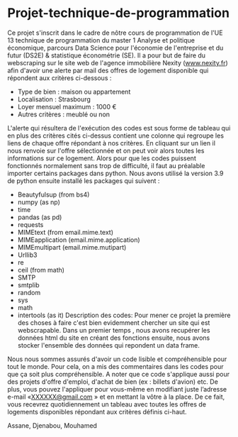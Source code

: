 # Projet-technique-de-programmation

Ce projet s'inscrit dans le cadre de nôtre cours de programmation de l'UE 13 technique de programmation du master 1 Analyse et politique économique, parcours Data Science pour l'économie de l'entreprise et du futur (DS2E) & statistique économétrie (SE).
Il a pour but de faire du webscraping sur le site web de l'agence immobilière Nexity (www.nexity.fr) afin d'avoir une alerte par mail des offres de logement disponible qui répondent aux critères ci-dessous :

- Type de bien : maison ou appartement
- Localisation : Strasbourg
- Loyer mensuel maximum : 1000 €
- Autres critères : meublé ou non 

L'alerte qui résultera de l'exécution des codes est sous forme de tableau qui en plus des critères cités ci-dessus contient une colonne qui regroupe les liens de chaque offre répondant à nos critères. En cliquant sur un lien il nous renvoie sur l'offre sélectionnée et on peut voir alors toutes les informations sur ce logement.
Alors pour que les codes puissent fonctionnés normalement sans trop de difficulté, il faut au préalable importer certains packages dans python. Nous avons utilisé la version 3.9 de python ensuite installé les packages qui suivent :

- Beautyfulsup (from bs4)
- numpy (as np)
- time
- pandas (as pd)
- requests
- MIMEtext (from email.mime.text)
- MIMEapplication (email.mime.application)
- MIMEmultipart (email.mime.mutipart)
- Urllib3
- re
- ceil (from math)
- SMTP
- smtplib
- random
- sys
- math
- intertools (as it)
Description des codes:
Pour mener ce projet la première des choses à faire c'est bien evidemment chercher un site qui est webscrapable.
Dans un premier temps , nous avons recupérer les données html du site en créant des fonctions ensuite, nous avons stocker l'ensemble des données qui repondent un data frame.


Nous nous sommes assurés d'avoir un code lisible et compréhensible pour tout le monde. Pour cela, on a mis des commentaires dans les codes pour que ça soit plus compréhensible.
A noter que ce code s'applique aussi pour des projets d'offre d'emploi, d'achat de bien (ex : billets d'avion) etc. 
De plus, vous pouvez l'appliquer pour vous-même en modifiant juste l’adresse e-mail «XXXXXX@gmail.com » et en mettant la vôtre à la place. De ce fait, vous recevrez quotidiennement un tableau avec toutes les offres de logements disponibles répondant aux critères définis ci-haut.

Assane, Djenabou, Mouhamed
